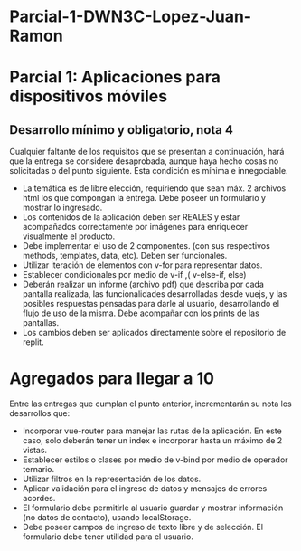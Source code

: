 # Parcial-1-DWN3C-Lopez-Juan-Ramon
# Parcial 1: Aplicaciones para dispositivos móviles
## Desarrollo mínimo y obligatorio, nota 4
Cualquier faltante de los requisitos que se presentan a continuación, hará que la entrega se considere desaprobada, aunque haya hecho cosas no solicitadas o del punto siguiente. Esta condición es mínima e innegociable.

- La temática es de libre elección, requiriendo que sean máx. 2 archivos html los que compongan la entrega. Debe poseer un formulario y mostrar lo ingresado.
- Los contenidos de la aplicación deben ser REALES y estar acompañados correctamente por imágenes para enriquecer visualmente el producto.
- Debe implementar el uso de 2 componentes. (con sus respectivos methods, templates, data, etc). Deben ser funcionales.
- Utilizar iteración de elementos con v-for para representar datos.
- Establecer condicionales por medio de v-if ,( v-else-if, else) 
- Deberán realizar un informe (archivo pdf) que describa por cada pantalla realizada, las funcionalidades desarrolladas desde vuejs, y las posibles respuestas pensadas para darle al usuario, desarrollando el flujo de uso de la misma. Debe acompañar con los prints de las pantallas.
- Los cambios deben ser aplicados directamente sobre el repositorio de replit.


# Agregados para llegar a 10
Entre las entregas que cumplan el punto anterior, incrementarán su nota los desarrollos que:
- Incorporar vue-router para manejar las rutas de la aplicación. En este caso, solo deberán tener un index e incorporar hasta un máximo de 2 vistas.
- Establecer estilos o clases por medio de v-bind por medio de operador ternario.
- Utilizar filtros en la representación de los datos.
- Aplicar validación para el ingreso de datos y mensajes de errores acordes.
- El formulario debe permitirle al usuario guardar y mostrar información (no datos de contacto), usando localStorage.
- Debe poseer campos de ingreso de texto libre y de selección. El formulario debe tener utilidad para el usuario. 
